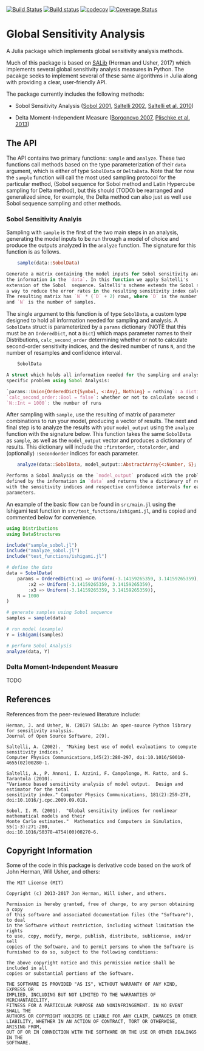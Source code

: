 [![Build Status](https://travis-ci.org/lrennels/GlobalSensitivityAnalysis.jl.svg?branch=master)](https://travis-ci.org/lrennels/GlobalSensitivityAnalysis.jl)
[![Build status](https://ci.appveyor.com/api/projects/status/github/lrennels/GlobalSensitivityAnalysis.jl?branch=master&?svg=true)](https://ci.appveyor.com/project/lrennels/globalsensitivityanalysis-jl)
[![codecov](https://codecov.io/gh/lrennels/GlobalSensitivityAnalysis.jl/branch/master/graph/badge.svg)](https://codecov.io/gh/lrennels/GlobalSensitivityAnalysis.jl)
[![Coverage Status](https://coveralls.io/repos/github/lrennels/GlobalSensitivityAnalysis.jl/badge.svg?branch=master)](https://coveralls.io/github/lrennels/GlobalSensitivityAnalysis.jl?branch=master)

# Global Sensitivity Analysis

A Julia package which implements global sensitivity analysis methods.

Much of this package is based on [SALib](https://github.com/SALib/SALib) (Herman and Usher, 2017) which implements several global sensitivity analysis measures in Python.  The pacakge seeks to implement several of these same algorithms in Julia along with providing a clear, user-friendly API.

The package currently includes the following methods:

- Sobol Sensitivity Analysis ([Sobol 2001](http://www.sciencedirect.com/science/article/pii/S0378475400002706), [Saltelli 2002](http://www.sciencedirect.com/science/article/pii/S0010465502002801), [Saltelli et al. 2010](http://www.sciencedirect.com/science/article/pii/S0010465509003087))

- Delta Moment-Independent Measure ([Borgonovo 2007](http://www.sciencedirect.com/science/article/pii/S0951832006000883), [Plischke et al. 2013](http://www.sciencedirect.com/science/article/pii/S0377221712008995))

## The API

The API contains two primary functions: `sample` and `analyze`. These two functions call methods based on the type parameterization of their `data` argument, which is either of type `SobolData` or `DeltaData`.  Note that for now the `sample` function will call the most used sampling protocol for the particular method, (Sobol sequence for Sobol method and Latin Hypercube sampling for Delta method), but this should (TODO) be rearranged and generalized since, for example, the Delta method can also just as well use Sobol sequence sampling and other methods. 

### Sobol Sensitivity Analyis

Sampling with `sample` is the first of the two main steps in an analysis, generating the model inputs to be run through a model of choice and produce the outputs analyzed in the `analyze` function.  The signature for this function is as follows.

```julia
    sample(data::SobolData)

Generate a matrix containing the model inputs for Sobol sensitivity analysis with 
the information in the `data`. In this function we apply Saltelli's 
extension of the Sobol  sequence. Saltelli's scheme extends the Sobol sequence in 
a way to reduce the error rates in the resulting sensitivity index calculations. 
The resulting matrix has `N` * (`D` + 2) rows, where `D` is the number of parameters 
and `N` is the number of samples.
```

The single argument to this function is of type `SobolData`, a custom type designed to hold all information needed for sampling and analysis. A `SobolData` struct is parameterized by a `params` dictionary (NOTE that this must be an `OrderedDict`, not a `Dict`) which maps parameter names to their Distributions, `calc_second_order` determining whether or not to calculate second-order sensitivity indices, and the desired number of runs `N`, and the number of resamples and confidence interval.

```julia
    SobolData

A struct which holds all information needed for the sampling and analysis of a
specific problem using Sobol Analysis:

`params::Union{OrderedDict{Symbol, <:Any}, Nothing} = nothing`: a dictionary mapping parameter names to their Distribution
`calc_second_order::Bool = false`: whether or not to calculate second order sensitivity indices
`N::Int = 1000`: the number of runs
```

After sampling with `sample`, use the resulting of matrix of parameter combinations to run your model, producing a vector of results.  The next and final step is to analyze the results with your `model_output` using the `analyze` function with the signature below. This function takes the same `SobolData` as `sample`, as well as the `model_output` vector and produces a dictionary of results.  This dictionary will include the `:firstorder`, `:totalorder`, and (optionally) `:secondorder` indices for each parameter.

```julia
    analyze(data::SobolData, model_output::AbstractArray{<:Number, S}; num_resamples::Int = 1_000, conf_level::Number = 0.95)

Performs a Sobol Analysis on the `model_output` produced with the problem 
defined by the information in `data` and returns the a dictionary of results
with the sensitivity indices and respective confidence intervals for each of the
parameters.
```

An example of the basic flow can be found in `src/main.jl` using the Ishigami test function in `src/test_functions/ishigami.jl`, and is copied and commented below for convenience.

```julia
using Distributions
using DataStructures

include("sample_sobol.jl")
include("analyze_sobol.jl")
include("test_functions/ishigami.jl")

# define the data
data = SobolData(
    params = OrderedDict(:x1 => Uniform(-3.14159265359, 3.14159265359),
        :x2 => Uniform(-3.14159265359, 3.14159265359),
        :x3 => Uniform(-3.14159265359, 3.14159265359)),
    N = 1000
)

# generate samples using Sobol sequence
samples = sample(data)

# run model (example)
Y = ishigami(samples)

# perform Sobol Analysis
analyze(data, Y)
```
### Delta Moment-Independent Measure

TODO

## References

References from the peer-reviewed literature include:

    Herman, J. and Usher, W. (2017) SALib: An open-source Python library for sensitivity analysis. 
    Journal of Open Source Software, 2(9).

    Saltelli, A. (2002).  "Making best use of model evaluations to compute sensitivity indices." 
    Computer Physics Communications,145(2):280-297, doi:10.1016/S0010-4655(02)00280-1.

    Saltelli, A., P. Annoni, I. Azzini, F. Campolongo, M. Ratto, and S. Tarantola (2010).  
    "Variance based sensitivity analysis of model output.  Design and estimator for the total 
    sensitivity index." Computer Physics Communications, 181(2):259-270, 
    doi:10.1016/j.cpc.2009.09.018.

    Sobol, I. M. (2001).  "Global sensitivity indices for nonlinear mathematical models and their 
    Monte Carlo estimates."  Mathematics and Computers in Simulation, 55(1-3):271-280, 
    doi:10.1016/S0378-4754(00)00270-6.

## Copyright Information

Some of the code in this package is derivative code based on the work of John Herman, Will Usher, and others:

    The MIT License (MIT)

    Copyright (c) 2013-2017 Jon Herman, Will Usher, and others.

    Permission is hereby granted, free of charge, to any person obtaining a copy
    of this software and associated documentation files (the "Software"), to deal
    in the Software without restriction, including without limitation the rights
    to use, copy, modify, merge, publish, distribute, sublicense, and/or sell
    copies of the Software, and to permit persons to whom the Software is
    furnished to do so, subject to the following conditions:

    The above copyright notice and this permission notice shall be included in all
    copies or substantial portions of the Software.

    THE SOFTWARE IS PROVIDED "AS IS", WITHOUT WARRANTY OF ANY KIND, EXPRESS OR
    IMPLIED, INCLUDING BUT NOT LIMITED TO THE WARRANTIES OF MERCHANTABILITY,
    FITNESS FOR A PARTICULAR PURPOSE AND NONINFRINGEMENT. IN NO EVENT SHALL THE
    AUTHORS OR COPYRIGHT HOLDERS BE LIABLE FOR ANY CLAIM, DAMAGES OR OTHER
    LIABILITY, WHETHER IN AN ACTION OF CONTRACT, TORT OR OTHERWISE, ARISING FROM,
    OUT OF OR IN CONNECTION WITH THE SOFTWARE OR THE USE OR OTHER DEALINGS IN THE
    SOFTWARE.
